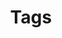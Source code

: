 ---
title: "Tags"
slug: "tags"
layout: "tags"
outputs:
    - html
    - json
menu:
    main:
        weight: 5
        params: 
            icon: tag
---
